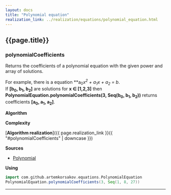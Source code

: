 ```yaml
---
layout: docs
title: "Polynomial equation"
realization_link: ../realization/equations/polynomial_equation.html
---
```


## {{page.title}}

### polynomialCoefficients
Returns the coefficients of a polynomial equation with the given power and array of solutions.

For example, there is a equation **a<sub>0</sub>*x<sup>2</sup> + a<sub>1</sub>*x + a<sub>2</sub> = b**.
<br>If **[b<sub>0</sub>, b<sub>1</sub>, b<sub>2</sub>]** are solutions for **x &#8712; [1,2,3]** then
**PolynomialEquation.polynomialCoefficients(3, Seq(b<sub>0</sub>, b<sub>1</sub>, b<sub>2</sub>))** 
returns coefficients **[a<sub>0</sub>, a<sub>1</sub>, a<sub>2</sub>]**.

**Algorithm**

**Complexity**
     
[**Algorithm realization**]({{ page.realization_link }}{{ "#polynomialCoefficients" | downcase }})

**Sources** 
- [Polynomial](https://en.wikipedia.org/wiki/Polynomial)

**Using**
```scala mdoc
import com.github.artemkorsakov.equations.PolynomialEquation
PolynomialEquation.polynomialCoefficients(3, Seq(1, 8, 27))
```

---
